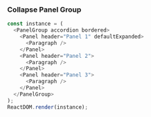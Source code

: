 ### Collapse Panel Group

<!--start-code-->

```js
const instance = (
  <PanelGroup accordion bordered>
    <Panel header="Panel 1" defaultExpanded>
      <Paragraph />
    </Panel>
    <Panel header="Panel 2">
      <Paragraph />
    </Panel>
    <Panel header="Panel 3">
      <Paragraph />
    </Panel>
  </PanelGroup>
);
ReactDOM.render(instance);
```

<!--end-code-->
